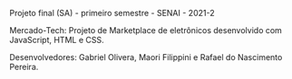 Projeto final (SA) - primeiro semestre - SENAI - 2021-2

Mercado-Tech: Projeto de Marketplace de eletrônicos desenvolvido com JavaScript, HTML e CSS.

Desenvolvedores: Gabriel Olivera, Maori Filippini e Rafael do Nascimento Pereira.